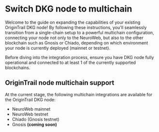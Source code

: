# Switch DKG node to multichain

Welcome to the guide on expanding the capabilities of your existing OriginTrail DKG node! By following these instructions, you'll seamlessly transition from a single-chain setup to a powerful multichain configuration, connecting your node not only to the NeuroWeb, but also to the other blockchain such as Gnosis or Chiado, depending on which environment your node is currently deployed (mainnet or testnet).

Before diving into the integration process, ensure you have DKG node fully operational and connected to at least 1 of the currently supported blockchains.

## OriginTrail node multichain support

At the current stage, the following multichain integrations are available for the OriginTrail DKG node:

* NeuroWeb mainnet
* NeuroWeb testnet
* Chiado (Gnosis testnet)
* Gnosis **(coming soon)**&#x20;

